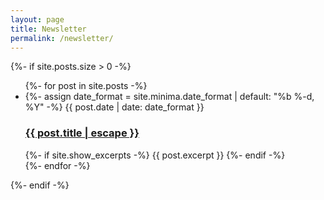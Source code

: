 ```yaml
---
layout: page
title: Newsletter
permalink: /newsletter/
---
```


{%- if site.posts.size > 0 -%}
    <ul class="post-list">
    {%- for post in site.posts -%}
        <li>
        {%- assign date_format = site.minima.date_format | default: "%b %-d, %Y" -%}
        <span class="post-meta">{{ post.date | date: date_format }}</span>
        <h3>
            <a class="post-link" href="{{ post.url | relative_url }}">
            {{ post.title | escape }}
            </a>
        </h3>
        {%- if site.show_excerpts -%}
        {{ post.excerpt }}
        {%- endif -%}
        </li>
    {%- endfor -%}
    </ul>
{%- endif -%}
